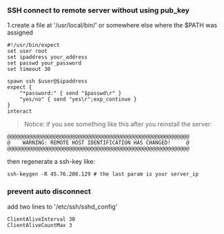 ### SSH connect to remote server without using pub_key
1.create a file at '/usr/local/bin/' or somewhere else where the $PATH was assigned
```shell script
#!/usr/bin/expect
set user root  
set ipaddress your_address
set passwd your_password
set timeout 30

spawn ssh $user@$ipaddress
expect {
    "*password:" { send "$passwd\r" }
    "yes/no" { send "yes\r";exp_continue }
}
interact
```
>Notice: if you see something like this after you reinstall the server:
```shell script
@@@@@@@@@@@@@@@@@@@@@@@@@@@@@@@@@@@@@@@@@@@@@@@@@@@@@@@@@@@
@    WARNING: REMOTE HOST IDENTIFICATION HAS CHANGED!     @
@@@@@@@@@@@@@@@@@@@@@@@@@@@@@@@@@@@@@@@@@@@@@@@@@@@@@@@@@@@
``` 
then regenerate a ssh-key like:
```shell script
ssh-keygen -R 45.76.208.129 # the last param is your server_ip
```

### prevent auto disconnect
add two lines to '/etc/ssh/sshd_config'
```shell script
ClientAliveInterval 30
ClientAliveCountMax 3
```
